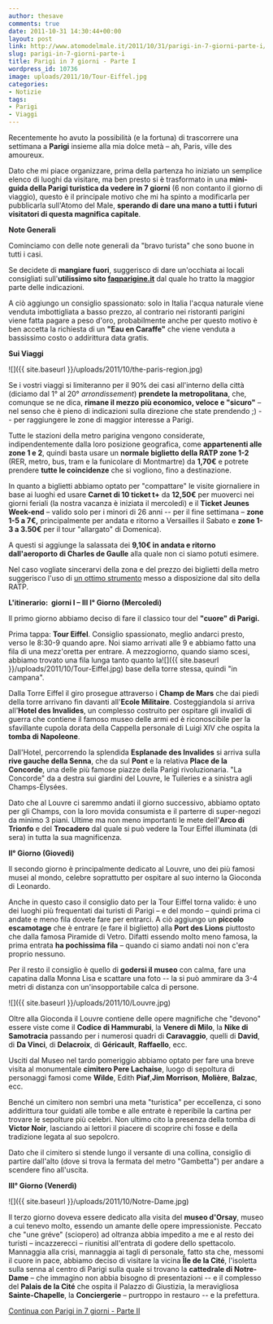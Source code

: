 ```yaml
---
author: thesave
comments: true
date: 2011-10-31 14:30:44+00:00
layout: post
link: http://www.atomodelmale.it/2011/10/31/parigi-in-7-giorni-parte-i/
slug: parigi-in-7-giorni-parte-i
title: Parigi in 7 giorni - Parte I
wordpress_id: 10736
image: uploads/2011/10/Tour-Eiffel.jpg
categories:
- Notizie
tags:
- Parigi
- Viaggi
---
```


Recentemente ho avuto la possibilità (e la fortuna) di trascorrere una settimana a **Parigi** insieme alla mia dolce metà – ah, Paris, ville des amoureux.

Dato che mi piace organizzare, prima della partenza ho iniziato un semplice elenco di luoghi da visitare, ma ben presto si è trasformato in una **mini-guida della Parigi turistica da vedere in 7 giorni** (6 non contanto il giorno di viaggio), questo è il principale motivo che mi ha spinto a modificarla per pubblicarla sull'Atomo del Male, **sperando di dare una mano a tutti i futuri visitatori di questa magnifica capitale**.

**Note Generali**

Cominciamo con delle note generali da "bravo turista" che sono buone in tutti i casi.

Se decidete di **mangiare fuori**, suggerisco di dare un'occhiata ai locali consigliati sull'**utilissimo sito [faqparigine.it](http://www.faqparigine.net/faq30/index.php?id=19)** dal quale ho tratto la maggior parte delle indicazioni.

A ciò aggiungo un consiglio spassionato: solo in Italia l'acqua naturale viene venduta imbottigliata a basso prezzo, al contrario nei ristoranti parigini viene fatta pagare a peso d'oro, probabilmente anche per questo motivo è ben accetta la richiesta di un **"Eau en Caraffe"** che viene venduta a bassissimo costo o addirittura data gratis.

**Sui Viaggi**

![]({{ site.baseurl }}/uploads/2011/10/the-paris-region.jpg)

Se i vostri viaggi si limiteranno per il 90% dei casi all'interno della città (diciamo dal 1° al 20° _arrondissement_) **prendete la metropolitana**, che, comunque se ne dica, **rimane il mezzo più economico, veloce e "sicuro"** – nel senso che è pieno di indicazioni sulla direzione che state prendendo ;) -- per raggiungere le zone di maggior interesse a Parigi.

Tutte le stazioni della metro parigina vengono considerate, indipendentemente dalla loro posizione geografica, come **appartenenti alle zone 1 e 2**, quindi basta usare un **normale biglietto della RATP zone 1-2** (RER, metro, bus, tram e la funicolare di Montmartre) da **1,70€** e potrete prendere **tutte le coincidenze** che si vogliono, fino a destinazione.

In quanto a biglietti abbiamo optato per "compattare" le visite giornaliere in base ai luoghi ed usare **Carnet di 10 ticket t+** da **12,50€** per muoverci nei giorni feriali (la nostra vacanza è iniziata il mercoledì) e il **Ticket Jeunes Week-end** – valido solo per i minori di 26 anni -- per il fine settimana – **zone 1-5 a 7€,** principalmente per andata e ritorno a Versailles il Sabato e **zone 1-3 a 3.50€** per il tour "allargato" di Domenica).

A questi si aggiunge la salassata dei **9,10€ in andata e ritorno dall'aeroporto di Charles de Gaulle** alla quale non ci siamo potuti esimere.

Nel caso vogliate sincerarvi della zona e del prezzo dei biglietti della metro suggerisco l'uso di [un ottimo strumento](un%20ottimo%20strumento) messo a disposizione dal sito della  RATP.

**L'itinerario:  giorni I – III I° Giorno (Mercoledì)**

Il primo giorno abbiamo deciso di fare il classico tour del **"cuore" di Parigi.**

Prima tappa: **Tour Eiffel**. Consiglio spassionato, meglio andarci presto, verso le 8:30-9 quando apre. Noi siamo arrivati alle 9 e abbiamo fatto una fila di una mezz'oretta per entrare. A mezzogiorno, quando siamo scesi, abbiamo trovato una fila lunga tanto quanto la![]({{ site.baseurl }}/uploads/2011/10/Tour-Eiffel.jpg) base della torre stessa, quindi "in campana".

Dalla Torre Eiffel il giro prosegue attraverso i **Champ de Mars** che dai piedi della torre arrivano fin davanti all'**Ecole Militaire**. Costeggiandola si arriva all'**Hotel des Invalides**, un complesso costruito per ospitare gli invalidi di guerra che contiene il famoso museo delle armi ed è riconoscibile per la sfavillante cupola dorata della Cappella personale di Luigi XIV che ospita la **tomba di Napoleone**.

Dall'Hotel, percorrendo la splendida **Esplanade des Invalides** si arriva sulla **rive gauche della Senna**, che da sul **Pont** e la relativa **Place de la Concorde**, una delle più famose piazze della Parigi rivoluzionaria. "La Concorde" da a destra sui giardini del Louvre, le Tuileries e a sinistra agli Champs-Élysées.

Dato che al Louvre ci saremmo andati il giorno successivo, abbiamo optato per gli Champs, con la loro movida consumista e il parterre di super-negozi da minimo 3 piani. Ultime ma non meno importanti le mete dell'**Arco di Trionfo** e del **Trocadero** dal quale si può vedere la Tour Eiffel illuminata (di sera) in tutta la sua magnificenza.

**II° Giorno (Giovedì)**

Il secondo giorno è principalmente dedicato al Louvre, uno dei più famosi musei al mondo, celebre soprattutto per ospitare al suo interno la Gioconda di Leonardo.

Anche in questo caso il consiglio dato per la Tour Eiffel torna valido: è uno dei luoghi più frequentati dai turisti di Parigi – e del mondo – quindi prima ci andate e meno fila dovete fare per entrarci. A ciò aggiungo un **piccolo escamotage** che è entrare (e fare il biglietto) alla **Port des Lions** piuttosto che dalla famosa Piramide di Vetro. Difatti essendo molto meno famosa, la prima entrata **ha pochissima fila** – quando ci siamo andati noi non c'era proprio nessuno.

Per il resto il consiglio è quello di **godersi il museo** con calma, fare una capatina dalla Monna Lisa e scattare una foto -- la si può ammirare da 3-4 metri di distanza con un'insopportabile calca di persone.

![]({{ site.baseurl }}/uploads/2011/10/Louvre.jpg)

Oltre alla Gioconda il Louvre contiene delle opere magnifiche che "devono" essere viste come il **Codice di Hammurabi**, la **Venere di Milo**, la **Nike di Samotracia** passando per i numerosi quadri di **Caravaggio**, quelli di **David**, di **Da Vinci**, di **Delacroix**, di **Géricault**, **Raffaello**, ecc.

Usciti dal Museo nel tardo pomeriggio abbiamo optato per fare una breve visita al monumentale **cimitero Pere Lachaise**, luogo di sepoltura di personaggi famosi come **Wilde**, Edith **Piaf**,**Jim Morrison**, **Molière**, **Balzac**, ecc.

Benché un cimitero non sembri una meta "turistica" per eccellenza, ci sono addirittura tour guidati alle tombe e alle entrate è reperibile la cartina per trovare le sepolture più celebri. Non ultimo cito la presenza della tomba di **Victor Noir**, lasciando ai lettori il piacere di scoprire chi fosse e della tradizione legata al suo sepolcro.

Dato che il cimitero si stende lungo il versante di una collina, consiglio di partire dall'alto (dove si trova la fermata del metro "Gambetta") per andare a scendere fino all'uscita.

**III° Giorno (Venerdì)**

![]({{ site.baseurl }}/uploads/2011/10/Notre-Dame.jpg)

Il terzo giorno doveva essere dedicato alla visita del **museo d'Orsay**, museo a cui tenevo molto, essendo un amante delle opere impressioniste. Peccato che "une gréve" (sciopero) ad oltranza abbia impedito a me e al resto dei turisti – incazzerecci – riunitisi all'entrata di godere dello spettacolo. Mannaggia alla crisi, mannaggia ai tagli di personale, fatto sta che, messomi il cuore in pace, abbiamo deciso di visitare la vicina **Île de la Cité**, l'isoletta sulla senna al centro di Parigi sulla quale si trovano la **cattedrale di Notre-Dame** – che immagino non abbia bisogno di presentazioni -- e il complesso del **Palais de la Cité** che ospita il Palazzo di Giustizia, la meravigliosa **Sainte-Chapelle**, la **Conciergerie** – purtroppo in restauro -- e la prefettura.

[Continua con Parigi in 7 giorni - Parte II](/2011/10/31/parigi-in-7-giorni-parte-ii.html)
